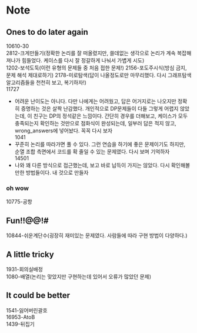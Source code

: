 # Note
## Ones to do later again
10610-30  
2812-크게만들기(정확한 논리를 잘 떠올렸지만, 쓸데없는 생각으로 논리가 계속 복잡해져나가 힘들었다. 케이스를 다시 잘 정갈하게 나눠서 가볍게 시도)  
1202-보석도둑(이런 유형의 문제들 중 처음 접한 문제!)
2156-포도주시식(방심 금지, 문제 해석 제대로하기)
2178-미로탐색(답이 나올정도로만 마무리했다. 다시 그래프탐색 알고리즘들을 천천히 보고, 복기하자!)  
11727
- 어려운 난이도는 아니다. 다만 나에게는 어려웠고, 답은 어거지로는 나오지만 정확히 증명하는 것은 살짝 난감했다. 개인적으로 DP문제들이 다들 그렇게 어렵지 않았는데, 이 친구는 DP의 정석같은 느낌이다. 간단히 경우를 더해보고, 케이스가 모두 충족되는지 확인하는 것만으로 점화식이 완성되는데, 일부러 답은 적지 않고, wrong_answers에 넣어놨다. 꼭꼭 다시 보자  
1041
- 꾸준히 논리를 따라가면 풀 수 있다. 그런 연습을 하기에 좋은 문제이기도 하지만, 순열 조합 측면에서 코드를 확 줄일 수 있는 문제였다. 다시 보며 기억하자  
14501
- 나와 꽤 다른 방식으로 접근했는데, 보고 바로 납득이 가지는 않았다. 다시 확인해볼만한 방법들이다. 내 것으로 만들자
### oh wow
10775-공항  

## Fun!!@@!#
10844-쉬운계단수(굉장히 재미있는 문제였다. 사람들에 따라 구현 방법이 다양하다.)

## A little tricky
1931-회의실배정  
1080-배열(논리는 맞았지만 구현하는데 있어서 오류가 많았던 문제)

## It could be better
1541-잃어버린괄호  
16953-AtoB  
1439-뒤집기